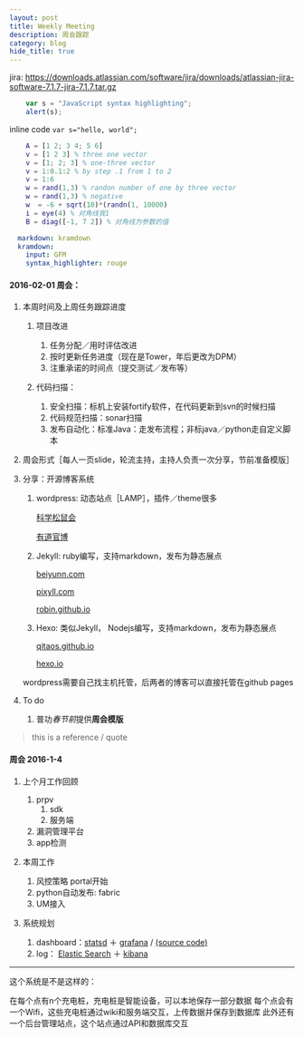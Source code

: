 ```yaml
---
layout: post
title: Weekly Meeting
description: 周会跟踪
category: blog
hide_title: true
---
```


jira: https://downloads.atlassian.com/software/jira/downloads/atlassian-jira-software-7.1.7-jira-7.1.7.tar.gz


```javascript
    var s = "JavaScript syntax highlighting";
    alert(s);
```

inline code `var s="hello, world";`

```m
    A = [1 2; 3 4; 5 6]
    v = [1 2 3] % three one vector
    v = [1; 2; 3] % one-three vector
    v = 1:0.1:2 % by step .1 from 1 to 2
    v = 1:6
    w = rand(1,3) % randon number of one by three vector 
    w = rand(1,3) % negative
    w  = -6 + sqrt(10)*(randn(1, 10000)
    i = eye(4) % 对角线我1
    B = diag([-1, 7 2]) % 对角线为参数的值
```


```yml
  markdown: kramdown
  kramdown:
    input: GFM
    syntax_highlighter: rouge
```

#### 2016-02-01 周会：

1. 本周时间及上周任务跟踪进度 
    1. 项目改进
        1. 任务分配／用时评估改进
        2. 按时更新任务进度（现在是Tower，年后更改为DPM）
        2. 注重承诺的时间点（提交测试／发布等）

    2. 代码扫描：

        1. 安全扫描：标机上安装fortify软件，在代码更新到svn的时候扫描
        2. 代码规范扫描：sonar扫描
        3. 发布自动化：标准Java：走发布流程；非标java／python走自定义脚本
        
2. 周会形式［每人一页slide，轮流主持，主持人负责一次分享，节前准备模版］

3. 分享：开源博客系统
    1. wordpress: 动态站点［LAMP］，插件／theme很多
    
        [科学松鼠会](http://songshuhui.net)
    
        [有道官博](http://i.youdao.com)
    2. Jekyll: ruby编写，支持markdown，发布为静态展点
    
        [beiyunn.com](http://sbeiyunn.com)
    
        [pixyll.com](http://spixyll.com)
    
        [robin.github.io](http://srobin.github.io)
    3. Hexo: 类似Jekyll， Nodejs编写，支持markdown，发布为静态展点
    
        [qitaos.github.io](http://sqitaos.github.io)
    
        [hexo.io](http://shexo.io)

    wordpress需要自己找主机托管，后两者的博客可以直接托管在github pages

4. To do
    1. 普功*春节前*提供**周会模版** 

> this is a reference / quote

#### 周会 2016-1-4

1. 上个月工作回顾
    1. prpv
        1. sdk
        2. 服务端
    2. 漏洞管理平台 
    3. app检测
     
2. 本周工作
    1. 风控策略 portal开始
    2. python自动发布: fabric
    3. UM接入

3. 系统规划
    1. dashboard：[statsd](https://github.com/etsy/statsd) ＋ [grafana][] / [(source code)](https://github.com/grafana/grafana)
    2. log： [Elastic Search]() ＋ [kibana]()

[grafana]: http://grafana.org   "grafana"





-------------


这个系统是不是这样的：

在每个点有n个充电桩，充电桩是智能设备，可以本地保存一部分数据
每个点会有一个Wifi，这些充电桩通过wiki和服务端交互，上传数据并保存到数据库
此外还有一个后台管理站点，这个站点通过API和数据库交互




